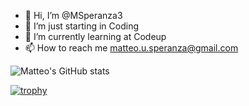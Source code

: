 - 👋 Hi, I’m @MSperanza3
- 👀 I’m just starting in Coding
- 🌱 I’m currently learning at Codeup
- 📫 How to reach me matteo.u.speranza@gmail.com

<!---
MSperanza3/MSperanza3 is a ✨ special ✨ repository because its `README.md` (this file) appears on your GitHub profile.
You can click the Preview link to take a look at your changes.
--->
![Matteo's GitHub stats](https://github-readme-stats.vercel.app/api?username=MSperanza3&show_icons=true&theme=radical)

[![trophy](https://github-profile-trophy.vercel.app/?username=ryo-ma&theme=onedark)](https://github.com/ryo-ma/github-profile-trophy)
